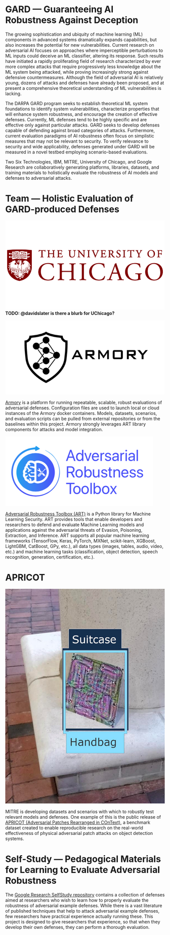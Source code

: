 # GARD — Guaranteeing AI Robustness Against Deception

The growing sophistication and ubiquity of machine learning (ML) components in advanced
systems dramatically expands capabilities, but also increases the potential for new
vulnerabilities. Current research on adversarial AI focuses on approaches where
imperceptible perturbations to ML inputs could deceive an ML classifier, altering its
response. Such results have initiated a rapidly proliferating field of research
characterized by ever more complex attacks that require progressively less knowledge
about the ML system being attacked, while proving increasingly strong against defensive
countermeasures. Although the field of adversarial AI is relatively young, dozens of
attacks and defenses have already been proposed, and at present a comprehensive
theoretical understanding of ML vulnerabilities is lacking.

The DARPA GARD program seeks to establish theoretical ML system foundations to identify
system vulnerabilities, characterize properties that will enhance system robustness, and
encourage the creation of effective defenses. Currently, ML defenses tend to be highly
specific and are effective only against particular attacks. GARD seeks to develop
defenses capable of defending against broad categories of attacks. Furthermore, current
evaluation paradigms of AI robustness often focus on simplistic measures that may not be
relevant to security. To verify relevance to security and wide applicability, defenses
generated under GARD will be measured in a novel testbed employing scenario-based
evaluations.

Two Six Technologies, IBM, MITRE, University of Chicago, and Google Research are
collaboratively generating platforms, libraries, datasets, and training materials to
holistically evaluate the robustness of AI models and defenses to adversarial attacks.


# Team — Holistic Evaluation of GARD-produced Defenses

![University of Chicago Logo][uchicago]
**TODO: @davidslater is there a blurb for UChicago?**

![Armory Logo][armory-logo]

[Armory][armory] is a platform for running repeatable,
scalable, robust evaluations of adversarial defenses. Configuration files are used to
launch local or cloud instances of the Armory docker containers. Models, datasets,
scenarios, and evaluation scripts can be pulled from external repositories or from the
baselines within this project. Armory strongly leverages ART library components for
attacks and model integration.

![Adversarial Robustness Toolbox Logo][art-logo]

[Adversarial Robustness Toolbox (ART)][art] is a Python library for Machine Learning Security.
ART provides tools that enable developers and researchers to defend and evaluate Machine
Learning models and applications against the adversarial threats of Evasion, Poisoning,
Extraction, and Inference. ART supports all popular machine learning frameworks
(TensorFlow, Keras, PyTorch, MXNet, scikit-learn, XGBoost, LightGBM, CatBoost, GPy,
etc.), all data types (images, tables, audio, video, etc.) and machine learning tasks
(classification, object detection, speech recognition, generation, certification, etc.).



# APRICOT

![APRICOT Patch Example][patch]

MITRE is developing datasets and scenarios with which to robustly test relevant models
and defenses. One example of this is the public release of [APRICOT (Adversarial Patches
Rearranged in COnText)][apricot], a benchmark dataset created to enable reproducible
research on the real-world effectiveness of physical adversarial patch attacks on object
detection systems.



# Self-Study — Pedagogical Materials for Learning to Evaluate Adversarial Robustness

The [Google Research SelfStudy repository][google] contains a collection of defenses aimed at researchers who wish to learn
how to properly evaluate the robustness of adversarial example defenses. While there is
a vast literature of published techniques that help to attack adversarial example
defenses, few researchers have practical experience actually running these. This project
is designed to give researchers that experience, so that when they develop their own
defenses, they can perform a thorough evaluation.


[uchicago]: images/uchicago.png
[armory-logo]: images/armory.png
[art-logo]: images/art.png
[patch]: images/patch.png
[armory]: https://github.com/twosixlabs/armory
[art]:  https://github.com/Trusted-AI/adversarial-robustness-toolbox
[apricot]: https://apricot.mitre.org/
[google]: https://github.com/google-research/selfstudy-adversarial-robustness
